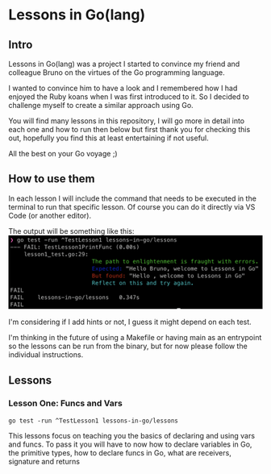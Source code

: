 # Lessons in Go(lang)

## Intro

Lessons in Go(lang) was a project I started to convince my friend and colleague Bruno on the virtues of the Go programming
language.

I wanted to convince him to have a look and I remembered how I had enjoyed the Ruby koans when I was first introduced to
it. So I decided to challenge myself to create a similar approach using Go.

You will find many lessons in this repository, I will go more in detail into each one and how to run then below but first
thank you for checking this out, hopefully you find this at least entertaining if not useful.

All the best on your Go voyage ;)

## How to use them

In each lesson I will include the command that needs to be executed in the terminal to run that specific lesson.
Of course you can do it directly via VS Code (or another editor).

The output will be something like this:
![screenshot](sample_screenshot.png)

I'm considering if I add hints or not, I guess it might depend on each test.

I'm thinking in the future of using a Makefile or having main as an entrypoint so the lessons can be run from the binary,
but for now please follow the individual instructions.

## Lessons

### Lesson One: Funcs and Vars

```
go test -run ^TestLesson1 lessons-in-go/lessons
```

This lessons focus on teaching you the basics of declaring and using vars and funcs.
To pass it you will have to now how to declare variables in Go, the primitive types, how to declare funcs in Go, what are
receivers, signature and returns